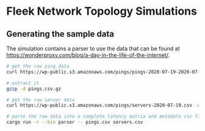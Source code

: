 # Fleek Network Topology Simulations

## Generating the sample data

The simulation contains a parser to use the data that can be found at https://wonderproxy.com/blog/a-day-in-the-life-of-the-internet/.

```bash
# get the raw ping data
curl https://wp-public.s3.amazonaws.com/pings/pings-2020-07-19-2020-07-20.csv.gz -o pings.csv.gz

# extract it
gzip -d pings.csv.gz

# get the raw server data
curl https://wp-public.s3.amazonaws.com/pings/servers-2020-07-19.csv -o servers.csv

# parse the raw data into a complete latency matrix and metadata csv files
cargo run -r --bin parser -- pings.csv servers.csv
```
